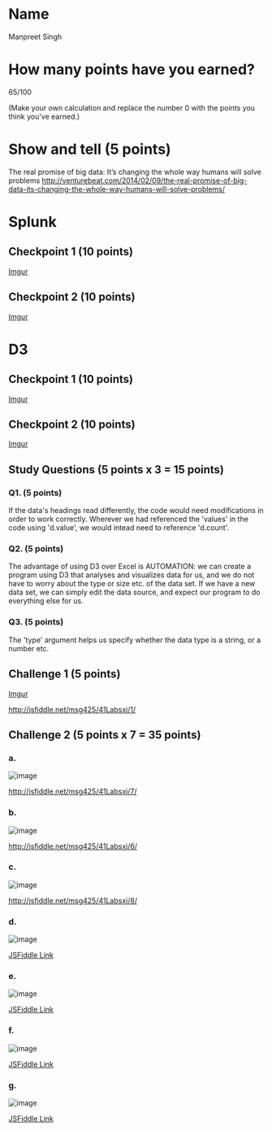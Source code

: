 # Name

Manpreet Singh

# How many points have you earned?

65/100

(Make your own calculation and replace the number 0 with the points you think you've earned.)

# Show and tell (5 points)

The real promise of big data: It’s changing the whole way humans will solve problems http://venturebeat.com/2014/02/09/the-real-promise-of-big-data-its-changing-the-whole-way-humans-will-solve-problems/

# Splunk

## Checkpoint 1 (10 points)

[Imgur](http://i.imgur.com/aZar6qq.png)

## Checkpoint 2 (10 points)

[Imgur](http://i.imgur.com/WwJ6H8b)

# D3

## Checkpoint 1 (10 points)

[Imgur](http://i.imgur.com/dgTmiEQ)

## Checkpoint 2 (10 points)

[Imgur](http://i.imgur.com/3Wyogai)

## Study Questions (5 points x 3 = 15 points)

### Q1. (5 points)

If the data's headings read differently, the code would need modifications in order to work correctly. Wherever we had referenced the 'values' in the code using 'd.value', we would intead need to reference 'd.count'.

### Q2. (5 points)

The advantage of using D3 over Excel is AUTOMATION: we can create a program using D3 that analyses and visualizes data for us, and we do not have to worry about the type or size etc. of the data set. If we have a new data set, we can simply edit the data source, and expect our program to do everything else for us.

### Q3. (5 points)

The 'type' argument helps us specify whether the data type is a string, or a number etc.


## Challenge 1 (5 points)

[Imgur](http://i.imgur.com/91kCsrE.png)

http://jsfiddle.net/msg425/41Labsxj/1/

## Challenge 2 (5 points x 7 = 35 points)

### a. 

![image](image.png?raw=true)

http://jsfiddle.net/msg425/41Labsxj/7/

### b.

![image](image.png?raw=true)

http://jsfiddle.net/msg425/41Labsxj/6/

### c.

![image](image.png?raw=true)

http://jsfiddle.net/msg425/41Labsxj/8/

### d.

![image](image.png?raw=true)

[JSFiddle Link](http://jsfiddle.net/replace-this-path)

### e.

![image](image.png?raw=true)

[JSFiddle Link](http://jsfiddle.net/replace-this-path)

### f.

![image](image.png?raw=true)

[JSFiddle Link](http://jsfiddle.net/replace-this-path)


### g.

![image](image.png?raw=true)

[JSFiddle Link](http://jsfiddle.net/replace-this-path)
